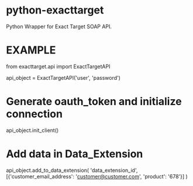 python-exacttarget
==================

Python Wrapper for Exact Target SOAP API.

EXAMPLE
=======

from exacttarget.api import ExactTargetAPI

api_object = ExactTargetAPI('user', 'password')

# Generate oauth_token and initialize connection
api_object.init_client()

# Add data in Data_Extension
api_object.add_to_data_extension(
    'data_extension_id', [{'customer_email_address': 'customer@customer.com', 'product': '678'}]
)